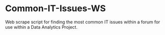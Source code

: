 # Common-IT-Issues-WS
Web scrape script for finding the most common IT issues within a forum for use within a Data Analytics Project.
